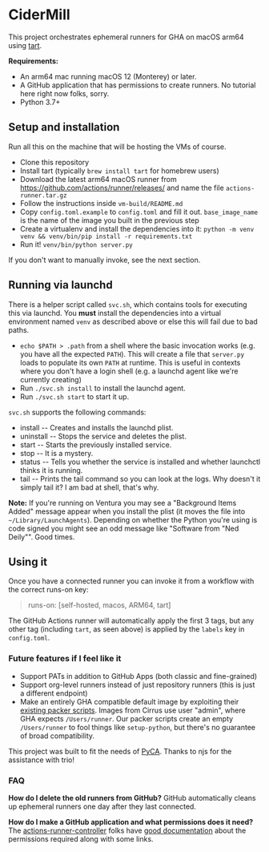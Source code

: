 # CiderMill
This project orchestrates ephemeral runners for GHA on macOS arm64 using [tart](https://github.com/cirruslabs/tart).

**Requirements:**
* An arm64 mac running macOS 12 (Monterey) or later.
* A GitHub application that has permissions to create runners. No tutorial here right now folks, sorry.
* Python 3.7+

## Setup and installation
Run all this on the machine that will be hosting the VMs of course.

* Clone this repository
* Install tart (typically `brew install tart` for homebrew users)
* Download the latest arm64 macOS runner from https://github.com/actions/runner/releases/ and name the file `actions-runner.tar.gz`
* Follow the instructions inside `vm-build/README.md`
* Copy `config.toml.example` to `config.toml` and fill it out. `base_image_name` is the name of the image you built in the previous step
* Create a virtualenv and install the dependencies into it: `python -m venv venv && venv/bin/pip install -r requirements.txt`
* Run it! `venv/bin/python server.py`

If you don't want to manually invoke, see the next section.

## Running via launchd

There is a helper script called `svc.sh`, which contains tools for executing this via launchd. You **must** install the dependencies into a virtual environment named `venv` as described above or else this will fail due to bad paths.

* `echo $PATH > .path` from a shell where the basic invocation works (e.g. you have all the expected `PATH`). This will create a file that `server.py` loads to populate its own `PATH` at runtime. This is useful in contexts where you don't have a login shell (e.g. a launchd agent like we're currently creating)
* Run `./svc.sh install` to install the launchd agent.
* Run `./svc.sh start` to start it up.

`svc.sh` supports the following commands:
* install -- Creates and installs the launchd plist.
* uninstall -- Stops the service and deletes the plist.
* start -- Starts the previously installed service.
* stop -- It is a mystery.
* status -- Tells you whether the service is installed and whether launchctl thinks it is running.
* tail -- Prints the tail command so you can look at the logs. Why doesn't it simply tail it? I am bad at shell, that's why.

**Note:** If you're running on Ventura you may see a "Background Items Added" message appear when you install the plist (it moves the file into `~/Library/LaunchAgents`). Depending on whether the Python you're using is code signed you might see an odd message like "Software from "Ned Deily"". Good times.

## Using it
Once you have a connected runner you can invoke it from a workflow with the correct runs-on key:

>    runs-on: [self-hosted, macos, ARM64, tart]

The GitHub Actions runner will automatically apply the first 3 tags, but any other tag (including `tart`, as seen above) is applied by the `labels` key in `config.toml`.

### Future features if I feel like it
* Support PATs in addition to GitHub Apps (both classic and fine-grained)
* Support org-level runners instead of just repository runners (this is just a different endpoint)
* Make an entirely GHA compatible default image by exploiting their [existing packer scripts](https://github.com/actions/runner-images/blob/main/images/macos/templates). Images from Cirrus use user "admin", where GHA expects `/Users/runner`. Our packer scripts create an empty `/Users/runner` to fool things like `setup-python`, but there's no guarantee of broad compatibility.

This project was built to fit the needs of [PyCA](https://github.com/pyca). Thanks to njs for the assistance with trio!

### FAQ
**How do I delete the old runners from GitHub?**
GitHub automatically cleans up ephemeral runners one day after they last connected.

**How do I make a GitHub application and what permissions does it need?**
The [actions-runner-controller](https://github.com/actions/actions-runner-controller) folks have [good documentation](https://github.com/actions/actions-runner-controller/blob/2e406e3aefa8dad6e2b8926a3bbc51b613aa1af1/docs/authenticating-to-the-github-api.md) about the permissions required along with some links.

